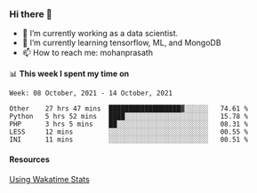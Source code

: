 ### Hi there 👋

- 🔭 I’m currently working as a data scientist.
- 🌱 I’m currently learning tensorflow, ML, and MongoDB
- 📫 How to reach me: mohanprasath

📊 **This week I spent my time on**
<!--START_SECTION:waka-->
```text
Week: 08 October, 2021 - 14 October, 2021

Other    27 hrs 47 mins  ██████████████████▓░░░░░░   74.61 % 
Python   5 hrs 52 mins   ████░░░░░░░░░░░░░░░░░░░░░   15.78 % 
PHP      3 hrs 5 mins    ██░░░░░░░░░░░░░░░░░░░░░░░   08.31 % 
LESS     12 mins         ░░░░░░░░░░░░░░░░░░░░░░░░░   00.55 % 
INI      11 mins         ░░░░░░░░░░░░░░░░░░░░░░░░░   00.51 % 
```
<!--END_SECTION:waka-->

#### Resources
[Using Wakatime Stats](https://github.com/marketplace/actions/waka-readme)
